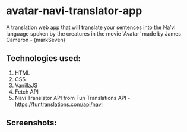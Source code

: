 # avatar-navi-translator-app
A translation web app that will translate your sentences into the Naʼvi language spoken by the creatures in the movie 'Avatar' made by James Cameron - (markSeven)

## Technologies used:
1. HTML
1. CSS
1. VanillaJS
1. Fetch API
1. Navi Translator API from Fun Translations API - https://funtranslations.com/api/navi

## Screenshots:

